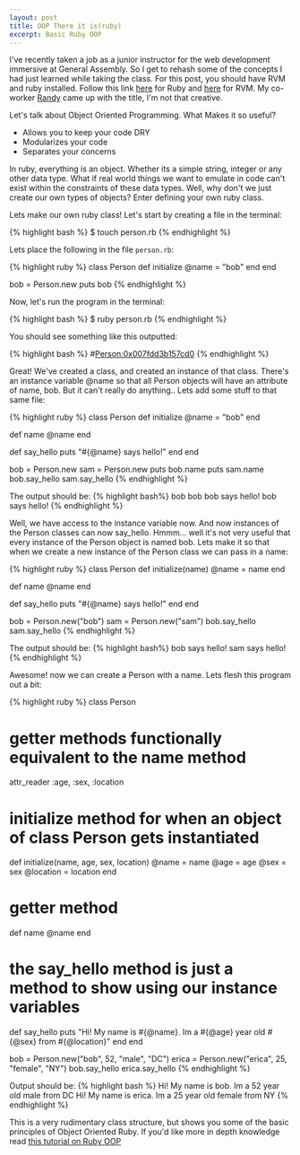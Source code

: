 ```yaml
---
layout: post
title: OOP There it is(ruby)
excerpt: Basic Ruby OOP
---
```


I've recently taken a job as a junior instructor for the web development immersive at General Assembly. So I get to rehash some of the concepts I had just learned while taking the class. For this post, you should have RVM and ruby installed. Follow this link [here](https://www.ruby-lang.org/en/documentation/installation/) for Ruby and [here](https://rvm.io/rvm/install) for RVM. My co-worker [Randy](https://twitter.com/rmlatz) came up with the title, I'm not that creative.

Let's talk about Object Oriented Programming. What Makes it so useful?

- Allows you to keep your code DRY
- Modularizes your code
- Separates your concerns

In ruby, everything is an object. Whether its a simple string, integer or any other data type. What if real world things we want to emulate in code can't exist within the constraints of these data types. Well, why don't we just create our own types of objects? Enter defining your own ruby class.

Lets make our own ruby class! Let's start by creating a file in the terminal:

{% highlight bash %}
$ touch person.rb
{% endhighlight %}

Lets place the following in the file `person.rb`:

{% highlight ruby %}
class Person
  def initialize
    @name = "bob"
  end
end

bob = Person.new
puts bob
{% endhighlight %}

Now, let's run the program in the terminal:

{% highlight bash %}
$ ruby person.rb
{% endhighlight %}

You should see something like this outputted:

{% highlight bash %}
#<Person:0x007fdd3b157cd0>
{% endhighlight %}

Great! We've created a class, and created an instance of that class. There's an instance variable @name so that all Person objects will have an attribute of name, bob. But it can't really do anything.. Lets add some stuff to that same file:

{% highlight ruby %}
class Person
  def initialize
    @name = "bob"
  end

  def name
    @name
  end

  def say_hello
    puts "#{@name} says hello!"
  end
end

bob = Person.new
sam = Person.new
puts bob.name
puts sam.name
bob.say_hello
sam.say_hello
{% endhighlight %}

The output should be:
{% highlight bash%}
bob
bob
bob says hello!
bob says hello!
{% endhighlight %}

Well, we have access to the instance variable now. And now instances of the Person classes can now say_hello. Hmmm... well it's not very useful that every instance of the Person object is named bob. Lets make it so that when we create a new instance of the Person class we can pass in a name:

{% highlight ruby %}
class Person
  def initialize(name)
    @name = name
  end

  def name
    @name
  end

  def say_hello
    puts "#{@name} says hello!"
  end
end

bob = Person.new("bob")
sam = Person.new("sam")
bob.say_hello
sam.say_hello
{% endhighlight %}

The output should be:
{% highlight bash%}
bob says hello!
sam says hello!
{% endhighlight %}

Awesome! now we can create a Person with a name. Lets flesh this program out a bit:

{% highlight ruby %}
class Person

  # getter methods functionally equivalent to the name method
  attr_reader :age, :sex, :location

  # initialize method for when an object of class Person gets instantiated
  def initialize(name, age, sex, location)
    @name = name
    @age = age
    @sex = sex
    @location = location
  end

  # getter method
  def name
    @name
  end

  # the say_hello method is just a method to show using our instance variables
  def say_hello
    puts "Hi! My name is #{@name}. Im a #{@age} year old #{@sex} from #{@location}"
  end
end

bob = Person.new("bob", 52, "male", "DC")
erica = Person.new("erica", 25, "female", "NY")
bob.say_hello
erica.say_hello
{% endhighlight %}

Output should be:
{% highlight bash %}
Hi! My name is bob. Im a 52 year old male from DC
Hi! My name is erica. Im a 25 year old female from NY
{% endhighlight %}

This is a very rudimentary class structure, but shows you some of the basic principles of Object Oriented Ruby. If you'd like more in depth knowledge read [this tutorial on Ruby OOP](http://www.tutorialspoint.com/ruby/ruby_object_oriented.htm)
